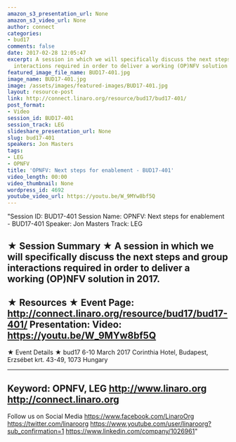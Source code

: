 ```yaml
---
amazon_s3_presentation_url: None
amazon_s3_video_url: None
author: connect
categories:
- bud17
comments: false
date: 2017-02-28 12:05:47
excerpt: A session in which we will specifically discuss the next steps and group
  interactions required in order to deliver a working (OP)NFV solution in 2017.
featured_image_file_name: BUD17-401.jpg
image_name: BUD17-401.jpg
image: /assets/images/featured-images/BUD17-401.jpg
layout: resource-post
link: http://connect.linaro.org/resource/bud17/bud17-401/
post_format:
- Video
session_id: BUD17-401
session_track: LEG
slideshare_presentation_url: None
slug: bud17-401
speakers: Jon Masters
tags:
- LEG
- OPNFV
title: 'OPNFV: Next steps for enablement - BUD17-401'
video_length: 00:00
video_thumbnail: None
wordpress_id: 4692
youtube_video_url: https://youtu.be/W_9MYw8bf5Q
---
```


"Session ID: BUD17-401
Session Name: OPNFV: Next steps for enablement - BUD17-401
Speaker: Jon Masters
Track: LEG


★ Session Summary ★
A session in which we will specifically discuss the next steps and group interactions required in order to deliver a working (OP)NFV solution in 2017.
---------------------------------------------------
★ Resources ★
Event Page: http://connect.linaro.org/resource/bud17/bud17-401/
Presentation:
Video: https://youtu.be/W_9MYw8bf5Q
 ---------------------------------------------------

★ Event Details ★
bud17
6-10 March 2017
Corinthia Hotel, Budapest,
Erzsébet krt. 43-49,
1073 Hungary

---------------------------------------------------
Keyword: OPNFV, LEG
http://www.linaro.org
http://connect.linaro.org
---------------------------------------------------
Follow us on Social Media
https://www.facebook.com/LinaroOrg
https://twitter.com/linaroorg
https://www.youtube.com/user/linaroorg?sub_confirmation=1
https://www.linkedin.com/company/1026961"
